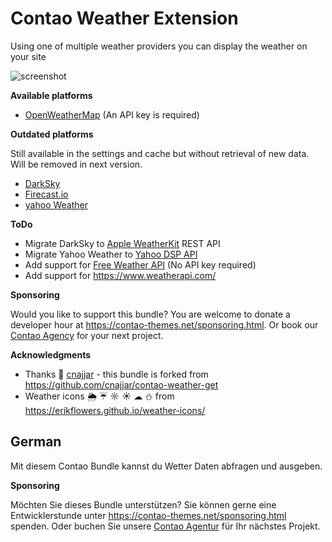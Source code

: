 
Contao Weather Extension
=============

Using one of multiple weather providers you can display the weather on your site

![screenshot](example.png)

**Available platforms**

- [OpenWeatherMap](https://api.openweathermap.org) (An API key is required)

**Outdated platforms**

Still available in the settings and cache but without retrieval of new data. Will be removed in next version.

- [DarkSky](https://api.darksky.net/)
- [Firecast.io](https://api.darksky.net/)
- [yahoo Weather](https://query.yahooapis.com/v1/public/yql)

**ToDo**

- Migrate DarkSky to [Apple WeatherKit](https://developer.apple.com/weatherkit/get-started/) REST API
- Migrate Yahoo Weather to [Yahoo DSP API](https://developer.yahooinc.com/dsp/api/docs/traffic/targeting/weather-conditions.html)
- Add support for [Free Weather API](https://open-meteo.com/) (No API key required)
- Add support for https://www.weatherapi.com/

**Sponsoring**

Would you like to support this bundle? You are welcome to donate a developer hour at https://contao-themes.net/sponsoring.html.
Or book our [Contao Agency](https://pdir.de) for your next project.

**Acknowledgments**

- Thanks 🤗 [cnajjar](https://github.com/cnajjar) - this bundle is forked from https://github.com/cnajjar/contao-weather-get
- Weather icons 🌦 ☔ ☼ ☀ ☁ ⛄ from https://erikflowers.github.io/weather-icons/

## German

Mit diesem Contao Bundle kannst du Wetter Daten abfragen und ausgeben.

**Sponsoring**

Möchten Sie dieses Bundle unterstützen? Sie können gerne eine Entwicklerstunde unter https://contao-themes.net/sponsoring.html spenden.
Oder buchen Sie unsere [Contao Agentur](https://pdir.de) für Ihr nächstes Projekt.
